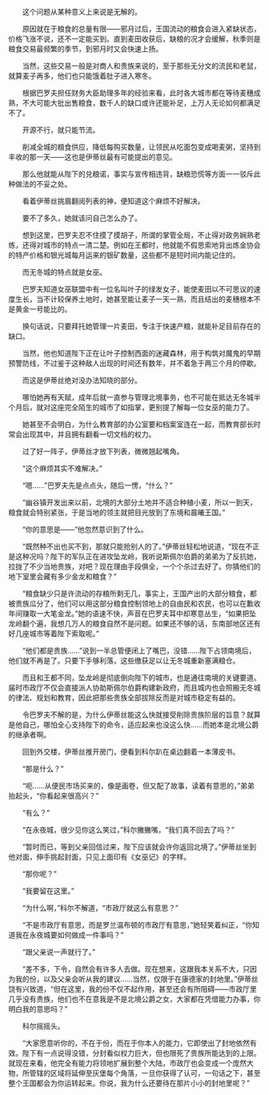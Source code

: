 　　这个问题从某种意义上来说是无解的。

　　原因就在于粮食的总量有限——邪月过后，王国流动的粮食会进入紧缺状态，价格飞涨不说，还不一定能买到。直到麦田收获后，缺粮的况才会缓解，秋季则是粮食交易最频繁的季节，到邪月时又会快速上扬。

　　当然，这些交易一般是对商人和贵族来说的，至于那些无分文的流民和老鼠，就算麦子再多，他们也只能饿着肚子进入寒冬。

　　根据巴罗夫担任财务大臣助理多年的经验来看，此时各大城市都在等待麦穗成熟，不大可能大批出售粮食，数千人的缺口或许还能补足，上万人无论如何都满足不了。

　　开源不行，就只能节流。

　　削减全城的粮食供应，降低每购买数量，让领民从吃面包变成喝麦粥，坚持到丰收的那一天——这也是伊蒂丝最有可能提出的意见。

　　那么他就能从陛下的兑粮诺，事实与宣传相违背，缺粮恐慌等方面一一驳斥此种做法的不妥之处。

　　看着伊蒂丝挑眉翻阅列表的神，便知道这个麻烦不好解决。

　　要不了多久，她就该问自己怎么办了。

　　想到这里，巴罗夫忍不住摸了摸胡子，所谓的掌管全局，不止得对政务娴熟老练，还得对城市的特点一清二楚。例如在王都时，他就能不假思索地背出炼金协会的特产价格和银光城每月运来的银矿数量，这些都不是短时间内能记住的。

　　而无冬城的特点就是女巫。

　　巴罗夫知道女巫联盟中有一位名叫叶子的绿发女子，能使麦田以不可思议的速度生长，当不计较保养土地时，她甚至能让麦子一天一熟，而且结出的麦穗根本不是黄金一号能比的。

　　换句话说，只要拜托她管理一片麦田，专注于快速产粮，就能补足目前存在的缺口。

　　当然，他也知道陛下正在让叶子控制西面的迷藏森林，用于构筑对魔鬼的早期预警防线，不过鉴于这种敌人出现的时间还有数年，并不着急于两三个月的停歇。

　　而这是伊蒂丝绝对没办法知晓的部分。

　　哪怕她再有天赋，成年后就一直参与管理北境事务，也不可能在抵达无冬城半个月后，就对这座完全陌生的城市了如指掌，更别提了解每一位女巫的能力了。

　　她甚至不会明白，为什么教育部的办公室要和档案室连在一起，而教育部长时常会出现其中，并且拥有翻看一切文档的权力。

　　过了好一阵子，伊蒂丝才放下列表，微微翘起嘴角。

　　“这个麻烦其实不难解决。”

　　“嗯……”巴罗夫先是点点头，随后一愣，“什么？”

　　“幽谷镇开发出来以前，北境的大部分土地并不适合种植小麦，所以一到天，粮食就会特别紧张，于是当地的领主就把目光放到了东境和晨曦王国。”

　　“你的意思是——”他忽然意识到了什么。

　　“既然种不出也买不到，那就只能抢别人的了。”伊蒂丝轻松地说道，“现在不正是这种况吗？陛下的军队正在进攻坠龙岭，我听说斯佩尔伯爵的弟弟为了反抗她，拉拢了不少当地贵族，对吧？现在理由手段俱全，一个个杀过去好了。你猜他们的地下室里会藏有多少金龙和粮食？”

　　“粮食缺少只是许流动的存粮所剩无几，事实上，王国产出的大部分粮食，都被贵族瓜分了，他们可以用这部分粮食控制领地上的自由民和农民，也可以在歉收年间赚取一大笔金龙。”她的语速不快，声音在巴罗夫耳中却寒意丛生，“如果把坠龙岭翻个遍，我想几万人的粮食自然不是问题。如果还不够的话，东南部地区还有好几座城市等着陛下索取呢。”

　　“他们都是贵族……”说到一半总管便闭上了嘴巴，没错……陛下占领南境后，他们就不再是了。只要下手够利落，这些缴获足以让无冬城重新塞满粮仓。

　　而且和王都不同，坠龙岭是彻底倒向陛下的城市，也是通往南境的关键要道。届时市政厅不仅会直接派人协助斯佩尔伯爵构建新政府，而且城内也会照搬无冬城的律法、规划和教育，因此把那些贵族全部拔除反而是对城市稳定有益的。

　　令巴罗夫不解的是，为什么伊蒂丝能这么快就接受削除贵族阶层的旨意？就算是他自己，哪怕全心支持陛下的命令，适应起来也没这么快……而她本是北境公爵的继承者啊。

　　回到外交楼，伊蒂丝推开房门，便看到科尔趴在桌边翻着一本薄皮书。

　　“那是什么？”

　　“呃……从便民市场买来的，像是画卷，但又配了故事，读着有意思的，”弟弟抬起头，“你看起来很高兴？”

　　“有么？”

　　“在永夜城，很少见你这么笑过，”科尔撇撇嘴，“我们真不回去了吗？”

　　“暂时而已，等到父亲回信过来，陛下应该就会许你返回北境了。”伊蒂丝坐到他对面，伸手挑起封面，只见上面印有《女巫记》的字样。

　　“那你呢？”

　　“我要留在这里。”

　　“为什么啊，”科尔不解道，“市政厅就这么有意思？”

　　“不是市政厅有意思，而是罗兰温布顿的市政厅有意思，”她轻笑着纠正，“你知道我在永夜城要如何做成一件事吗？”

　　“跟父亲说一声就行了。”

　　“差不多，下令，自然会有许多人去做。现在想来，这跟我本关系不大，只因为我的份，以及父亲会听从我的建议……当然，仅限于在康德家的封地里。”伊蒂丝饶有兴致道，“但在这里，我的份不仅不起作用，甚至还会有所阻碍——市政厅里几乎没有贵族，他们也不在意我是不是北境公爵之女，大家都在凭借能力办事，你明白我的意思吗？”

　　科尔摇摇头。

　　“大家愿意听你的，不在于份，而在于你本人的能力，它即使出了封地依然有效。陛下有一点说得没错，分封看似权力巨大，但也限死了贵族所能达到的上限。就现在来看，他完全有能力将领地扩展到整个大陆，市政厅也会变成一个庞然大物，所管辖的区域将延伸至灰堡每个角落，一旦你获得了认可，一句话之下，甚至整个王国都会为你运转起来。你说，我为什么还要待在那片小小的封地里呢？”

